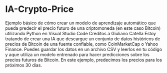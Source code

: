 # IA-Crypto-Price
Ejemplo básico de cómo crear un modelo de aprendizaje automático que pueda predecir el precio futuro de una criptomoneda (en este caso Bitcoin) utilizando Python en Visual Studio Code
Creditos a Giuliano Catella
Estoy tratando de crear una IA que descargue un conjunto de datos históricos de precios de Bitcoin de una fuente confiable, como CoinMarketCap o Yahoo Finance. Puedes guardar los datos en un archivo CSV y leerlos en tu código y aque utiliza un modelo entrenado para hacer predicciones sobre los precios futuros de Bitcoin. En este ejemplo, predecimos los precios para los próximos 30 días.
